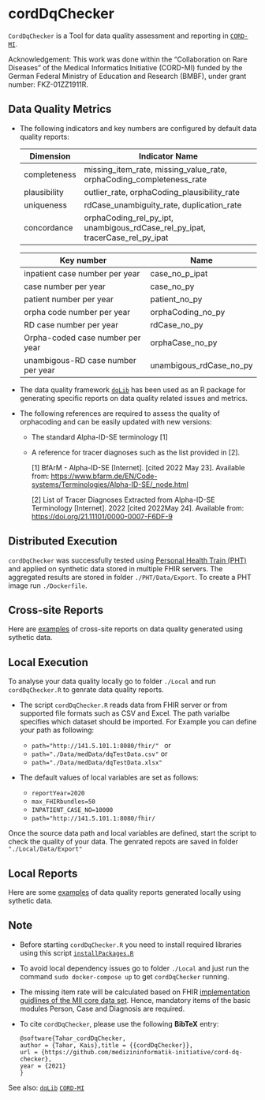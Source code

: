 # cordDqChecker
`CordDqChecker` is a Tool for data quality assessment and reporting in [`CORD-MI`](https://www.medizininformatik-initiative.de/de/CORD).

Acknowledgement: This work was done within the “Collaboration on Rare Diseases” of the Medical Informatics Initiative (CORD-MI) funded by the German Federal Ministry of Education and Research (BMBF), under grant number: FKZ-01ZZ1911R.
## Data Quality Metrics
- The following indicators and key numbers are configured by default data quality reports:

  | Dimension  | Indicator Name|
  | ------------- | ------------- |
  | completeness  | missing_item_rate, missing_value_rate, orphaCoding_completeness_rate  |
  | plausibility  | outlier_rate, orphaCoding_plausibility_rate |
  | uniqueness | rdCase_unambiguity_rate, duplication_rate|
  | concordance | orphaCoding_rel_py_ipt, unambigous_rdCase_rel_py_ipat, tracerCase_rel_py_ipat|


  | Key number  | Name |
  | ------------- | ------------- |
  | inpatient case number per year  |   case_no_p_ipat|
  | case number per year |  case_no_py|
  | patient number per year  |   patient_no_py|
  | orpha code number per year  |  orphaCoding_no_py |
  | RD case number per year  | rdCase_no_py  |
  | Orpha-coded case number per year| orphaCase_no_py |
  | unambigous-RD case number per year | unambigous_rdCase_no_py  |
- The data quality framework [`dqLib`](https://github.com/medizininformatik-initiative/dqLib) has been used as an R package for generating specific reports on data quality related issues and metrics.
- The following references are required to assess the quality of orphacoding and can be easily updated with new versions:
  - The standard Alpha-ID-SE terminology [1]
  - A reference for tracer diagnoses such as the list provided in [2].
  
    [1]   BfArM - Alpha-ID-SE [Internet]. [cited 2022 May 23]. Available from: https://www.bfarm.de/EN/Code-systems/Terminologies/Alpha-ID-SE/_node.html 
    
    [2]   List of Tracer Diagnoses Extracted from Alpha-ID-SE Terminology [Internet]. 2022 [cited 2022May 24]. Available from: https://doi.org/21.11101/0000-0007-F6DF-9 

## Distributed Execution
`cordDqChecker` was successfully tested using [Personal Health Train (PHT)](https://websites.fraunhofer.de/PersonalHealthTrain/) and applied on synthetic data stored in multiple FHIR servers. The aggregated results are stored in folder `./PHT/Data/Export`. To create a PHT image run `./Dockerfile`.
## Cross-site Reports
Here are [examples](https://github.com/medizininformatik-initiative/cord-dq-checker/tree/master/PHT/Data/Export) of cross-site reports on data quality generated using sythetic data.
  
## Local Execution
To analyse your data quality locally go to folder `./Local` and run `cordDqChecker.R` to genrate data quality reports.

- The script `cordDqChecker.R` reads data from FHIR server or from supported file formats such as CSV and Excel. The path varialbe specifies which dataset should be imported.
For Example you can define your path as following:
  - ```path="http://141.5.101.1:8080/fhir/" ```
  or
  - ``` path="./Data/medData/dqTestData.csv" ```
  or
  - ``` path="./Data/medData/dqTestData.xlsx" ```

- The default values of local variables are set as follows:
  - ``` reportYear=2020 ```
  - ``` max_FHIRbundles=50 ```
  - ``` INPATIENT_CASE_NO=10000 ```
  - ```path="http://141.5.101.1:8080/fhir/``` 

Once the source data path and local variables are defined, start the script to check the quality of your data.
The genrated repots are saved in folder ``` "./Local/Data/Export" ```

## Local Reports
Here are some [examples](https://github.com/medizininformatik-initiative/cord-dq-checker/tree/master/Local/Data/Export) of data quality reports generated locally using sythetic data.

## Note

- Before starting `cordDqChecker.R` you need to install required libraries using this script [`installPackages.R`]( https://github.com/medizininformatik-initiative/cord-dq-checker/blob/master/Local/R/installPackages.R )

- To avoid local dependency issues go to folder `./Local` and just run the command `sudo docker-compose up` to get `cordDqChecker` running.
- The missing item rate will be calculated based on FHIR [implementation guidlines of the MII core data set](https://www.medizininformatik-initiative.de/en/basic-modules-mii-core-data-set). Hence, mandatory items of the basic modules Person, Case and Diagnosis are required.

- To cite `cordDqChecker`, please use the following **BibTeX** entry: 
  ```
  @software{Tahar_cordDqChecker,
  author = {Tahar, Kais},title = {{cordDqChecker}},
  url = {https://github.com/medizininformatik-initiative/cord-dq-checker},
  year = {2021}
  }

  ```
See also:  [`dqLib`](https://github.com/medizininformatik-initiative/dqLib)  [`CORD-MI`](https://www.medizininformatik-initiative.de/de/CORD)

